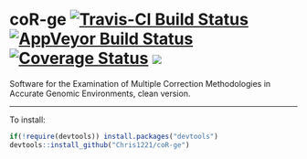 # coR-ge [![Travis-CI Build Status](https://travis-ci.org/Chris1221/coR-ge.svg?branch=master)](https://travis-ci.org/Chris1221/coR-ge) [![AppVeyor Build Status](https://ci.appveyor.com/api/projects/status/github/Chris1221/coR-ge?branch=master&svg=true)](https://ci.appveyor.com/project/Chris1221/coR-ge) [![Coverage Status](https://img.shields.io/codecov/c/github/Chris1221/coR-ge/master.svg)](https://codecov.io/github/Chris1221/coR-ge?branch=master) ![](http://cranlogs-dev.r-pkg.org/badges/coRge)

Software for the Examination of Multiple Correction Methodologies in Accurate Genomic Environments, clean version. 

------------------------------

To install:

```R
if(!require(devtools)) install.packages("devtools")
devtools::install_github("Chris1221/coR-ge")
```

